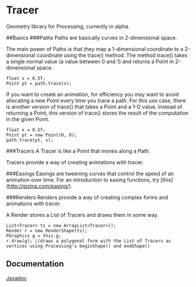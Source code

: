 # Tracer
Geometry library for Processing, currently in alpha.

##Basics
###Paths
Paths are basically curves in 2-dimensional space.

The main power of Paths is that they map a 1-dimensional coordinate to a 2-dimensional coordinate using the trace() method. The method trace() takes a single normal value (a value between 0 and 1) and returns a Point in 2-dimensional space.

``` {.java}
float x = 0.5f;
Point pt = path.trace(x);
```

If you want to create an animation, for efficiency you may want to avoid allocating a new Point every time you trace a path. For this use case, there is another version of trace() that takes a Point and a 1-D value. Instead of returning a Point, this version of trace() stores the result of the computation in the given Point.

``` {.java}
float x = 0.5f;
Point pt = new Point(0, 0);
path.trace(pt, x);
```

###Tracers
A Tracer is like a Point that moves along a Path.

Tracers provide a way of creating animations with tracer.

###Easings
Easings are tweening curves that control the speed of an animation over time. For an introduction to easing functions, try [this] (http://gizma.com/easing/).

###Renders
Renders provide a way of creating complex forms and animations with tracer.

A Render stores a List of Tracers and draws them in some way.

``` {.java}
List<Tracer> ts = new ArrayList<Tracer>();
Render r = new RenderShape(ts);
PGraphics g = this.g;
r.draw(g); //draws a polygonal form with the List of Tracers as vertices using Processing's beginShape() and endShape()
```

## Documentation
[Javadoc](http://jamesmorrowdesign.com/tracer/doc/index.html)
